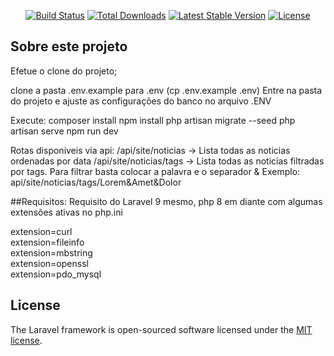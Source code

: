 <!-- <p align="center"><a href="https://laravel.com" target="_blank"><img src="https://raw.githubusercontent.com/laravel/art/master/logo-lockup/5%20SVG/2%20CMYK/1%20Full%20Color/laravel-logolockup-cmyk-red.svg" width="400" alt="Laravel Logo"></a></p> -->

<p align="center">
<a href="https://travis-ci.org/laravel/framework"><img src="https://travis-ci.org/laravel/framework.svg" alt="Build Status"></a>
<a href="https://packagist.org/packages/laravel/framework"><img src="https://img.shields.io/packagist/dt/laravel/framework" alt="Total Downloads"></a>
<a href="https://packagist.org/packages/laravel/framework"><img src="https://img.shields.io/packagist/v/laravel/framework" alt="Latest Stable Version"></a>
<a href="https://packagist.org/packages/laravel/framework"><img src="https://img.shields.io/packagist/l/laravel/framework" alt="License"></a>
</p>

## Sobre este projeto

Efetue o clone do projeto;

clone a pasta .env.example para .env (cp .env.example .env)
Entre na pasta do projeto e ajuste as configurações do banco no arquivo .ENV

Execute:
composer install
npm install
php artisan migrate --seed
php artisan serve
npm run dev

Rotas disponiveis via api:
/api/site/noticias -> Lista todas as noticias ordenadas por data
/api/site/noticias/tags -> Lista todas as noticias filtradas por tags. Para filtrar basta colocar a palavra e o separador &
Exemplo:
api/site/noticias/tags/Lorem&Amet&Dolor


##Requisitos:
Requisito do Laravel 9 mesmo, php 8 em diante com algumas extensões ativas no php.ini

extension=curl <br>
extension=fileinfo  <br>
extension=mbstring  <br>
extension=openssl <br>
extension=pdo_mysql <br>




## License

The Laravel framework is open-sourced software licensed under the [MIT license](https://opensource.org/licenses/MIT).
